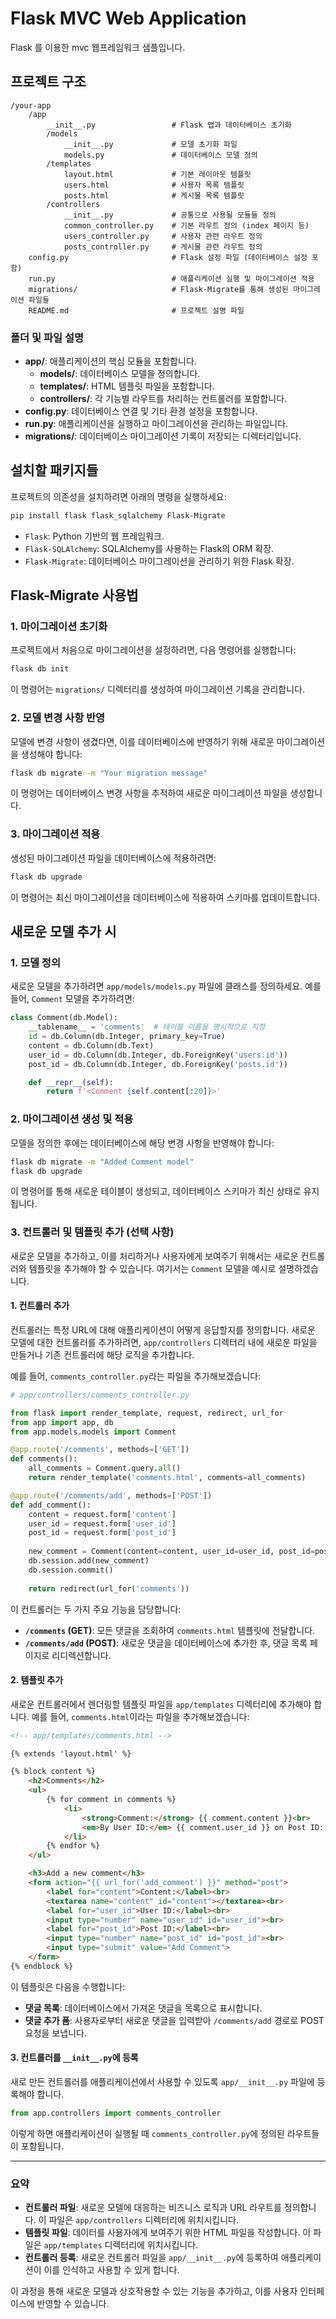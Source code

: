
# Flask MVC Web Application
Flask 를 이용한 mvc 웹프레임워크 샘플입니다.

## 프로젝트 구조

```console
/your-app
    /app
        __init__.py                 # Flask 앱과 데이터베이스 초기화
        /models
            __init__.py             # 모델 초기화 파일
            models.py               # 데이터베이스 모델 정의
        /templates
            layout.html             # 기본 레이아웃 템플릿
            users.html              # 사용자 목록 템플릿
            posts.html              # 게시물 목록 템플릿
        /controllers
            __init__.py             # 공통으로 사용될 모듈들 정의
            common_controller.py    # 기본 라우트 정의 (index 페이지 등)
            users_controller.py     # 사용자 관련 라우트 정의
            posts_controller.py     # 게시물 관련 라우트 정의
    config.py                       # Flask 설정 파일 (데이터베이스 설정 포함)
    run.py                          # 애플리케이션 실행 및 마이그레이션 적용
    migrations/                     # Flask-Migrate를 통해 생성된 마이그레이션 파일들
    README.md                       # 프로젝트 설명 파일
```

### 폴더 및 파일 설명
- **app/**: 애플리케이션의 핵심 모듈을 포함합니다.
  - **models/**: 데이터베이스 모델을 정의합니다.
  - **templates/**: HTML 템플릿 파일을 포함합니다.
  - **controllers/**: 각 기능별 라우트를 처리하는 컨트롤러를 포함합니다.
- **config.py**: 데이터베이스 연결 및 기타 환경 설정을 포함합니다.
- **run.py**: 애플리케이션을 실행하고 마이그레이션을 관리하는 파일입니다.
- **migrations/**: 데이터베이스 마이그레이션 기록이 저장되는 디렉터리입니다.

## 설치할 패키지들

프로젝트의 의존성을 설치하려면 아래의 명령을 실행하세요:

```bash
pip install flask flask_sqlalchemy Flask-Migrate
```

- `Flask`: Python 기반의 웹 프레임워크.
- `Flask-SQLAlchemy`: SQLAlchemy를 사용하는 Flask의 ORM 확장.
- `Flask-Migrate`: 데이터베이스 마이그레이션을 관리하기 위한 Flask 확장.

## Flask-Migrate 사용법

### 1. 마이그레이션 초기화

프로젝트에서 처음으로 마이그레이션을 설정하려면, 다음 명령어를 실행합니다:

```bash
flask db init
```

이 명령어는 `migrations/` 디렉터리를 생성하여 마이그레이션 기록을 관리합니다.

### 2. 모델 변경 사항 반영

모델에 변경 사항이 생겼다면, 이를 데이터베이스에 반영하기 위해 새로운 마이그레이션을 생성해야 합니다:

```bash
flask db migrate -m "Your migration message"
```

이 명령어는 데이터베이스 변경 사항을 추적하여 새로운 마이그레이션 파일을 생성합니다.

### 3. 마이그레이션 적용

생성된 마이그레이션 파일을 데이터베이스에 적용하려면:

```bash
flask db upgrade
```

이 명령어는 최신 마이그레이션을 데이터베이스에 적용하여 스키마를 업데이트합니다.

## 새로운 모델 추가 시

### 1. 모델 정의

새로운 모델을 추가하려면 `app/models/models.py` 파일에 클래스를 정의하세요. 예를 들어, `Comment` 모델을 추가하려면:

```python
class Comment(db.Model):
    __tablename__ = 'comments'  # 테이블 이름을 명시적으로 지정
    id = db.Column(db.Integer, primary_key=True)
    content = db.Column(db.Text)
    user_id = db.Column(db.Integer, db.ForeignKey('users.id'))
    post_id = db.Column(db.Integer, db.ForeignKey('posts.id'))

    def __repr__(self):
        return f'<Comment {self.content[:20]}>'
```

### 2. 마이그레이션 생성 및 적용

모델을 정의한 후에는 데이터베이스에 해당 변경 사항을 반영해야 합니다:

```bash
flask db migrate -m "Added Comment model"
flask db upgrade
```

이 명령어를 통해 새로운 테이블이 생성되고, 데이터베이스 스키마가 최신 상태로 유지됩니다.

### 3. 컨트롤러 및 템플릿 추가 (선택 사항)

새로운 모델을 추가하고, 이를 처리하거나 사용자에게 보여주기 위해서는 새로운 컨트롤러와 템플릿을 추가해야 할 수 있습니다. 여기서는 `Comment` 모델을 예시로 설명하겠습니다.

#### 1. 컨트롤러 추가

컨트롤러는 특정 URL에 대해 애플리케이션이 어떻게 응답할지를 정의합니다. 새로운 모델에 대한 컨트롤러를 추가하려면, `app/controllers` 디렉터리 내에 새로운 파일을 만들거나 기존 컨트롤러에 해당 로직을 추가합니다.

예를 들어, `comments_controller.py`라는 파일을 추가해보겠습니다:

```python
# app/controllers/comments_controller.py

from flask import render_template, request, redirect, url_for
from app import app, db
from app.models.models import Comment

@app.route('/comments', methods=['GET'])
def comments():
    all_comments = Comment.query.all()
    return render_template('comments.html', comments=all_comments)

@app.route('/comments/add', methods=['POST'])
def add_comment():
    content = request.form['content']
    user_id = request.form['user_id']
    post_id = request.form['post_id']
    
    new_comment = Comment(content=content, user_id=user_id, post_id=post_id)
    db.session.add(new_comment)
    db.session.commit()
    
    return redirect(url_for('comments'))
```

이 컨트롤러는 두 가지 주요 기능을 담당합니다:

- **`/comments` (GET)**: 모든 댓글을 조회하여 `comments.html` 템플릿에 전달합니다.
- **`/comments/add` (POST)**: 새로운 댓글을 데이터베이스에 추가한 후, 댓글 목록 페이지로 리디렉션합니다.

#### 2. 템플릿 추가

새로운 컨트롤러에서 렌더링할 템플릿 파일을 `app/templates` 디렉터리에 추가해야 합니다. 예를 들어, `comments.html`이라는 파일을 추가해보겠습니다:

```html
<!-- app/templates/comments.html -->

{% extends 'layout.html' %}

{% block content %}
    <h2>Comments</h2>
    <ul>
        {% for comment in comments %}
            <li>
                <strong>Comment:</strong> {{ comment.content }}<br>
                <em>By User ID:</em> {{ comment.user_id }} on Post ID: {{ comment.post_id }}
            </li>
        {% endfor %}
    </ul>

    <h3>Add a new comment</h3>
    <form action="{{ url_for('add_comment') }}" method="post">
        <label for="content">Content:</label><br>
        <textarea name="content" id="content"></textarea><br>
        <label for="user_id">User ID:</label><br>
        <input type="number" name="user_id" id="user_id"><br>
        <label for="post_id">Post ID:</label><br>
        <input type="number" name="post_id" id="post_id"><br>
        <input type="submit" value="Add Comment">
    </form>
{% endblock %}
```

이 템플릿은 다음을 수행합니다:

- **댓글 목록**: 데이터베이스에서 가져온 댓글을 목록으로 표시합니다.
- **댓글 추가 폼**: 사용자로부터 새로운 댓글을 입력받아 `/comments/add` 경로로 POST 요청을 보냅니다.

#### 3. 컨트롤러를 `__init__.py`에 등록

새로 만든 컨트롤러를 애플리케이션에서 사용할 수 있도록 `app/__init__.py` 파일에 등록해야 합니다.

```python
from app.controllers import comments_controller
```

이렇게 하면 애플리케이션이 실행될 때 `comments_controller.py`에 정의된 라우트들이 포함됩니다.

---

### 요약

- **컨트롤러 파일**: 새로운 모델에 대응하는 비즈니스 로직과 URL 라우트를 정의합니다. 이 파일은 `app/controllers` 디렉터리에 위치시킵니다.
- **템플릿 파일**: 데이터를 사용자에게 보여주기 위한 HTML 파일을 작성합니다. 이 파일은 `app/templates` 디렉터리에 위치시킵니다.
- **컨트롤러 등록**: 새로운 컨트롤러 파일을 `app/__init__.py`에 등록하여 애플리케이션이 이를 인식하고 사용할 수 있게 합니다.

이 과정을 통해 새로운 모델과 상호작용할 수 있는 기능을 추가하고, 이를 사용자 인터페이스에 반영할 수 있습니다.